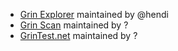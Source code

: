 * [Grin Explorer](https://grinexplorer.net) maintained by @hendi
* [Grin Scan](http://grinscan.net) maintained by ?
* [GrinTest.net](http://grintest.net) maintained by ?
